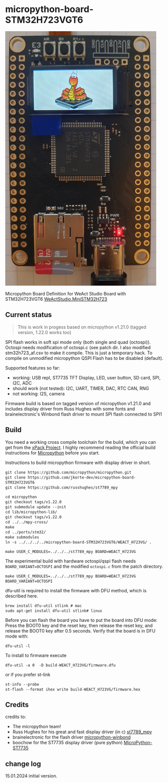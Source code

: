 # micropython-board-STM32H723VGT6
![display](images/mpy_stm32h723.png)

Micropython Board Definition for WeAct Studio Board with STM32H723VGT6
[WeActStudio.MiniSTM32H723](https://github.com/WeActStudio/WeActStudio.MiniSTM32H723)



## Current status

> This is work in progess based on micropython v1.21.0 (tagged version, 1.22.0 works too)

SPI flash works in soft spi mode only (both single and quad (octospi)). Octospi needs modification of octospi.c (see patch dir. I also modified stm32h723_af.csv to make it compile. This is just a temporary hack.
To compile on unmodified micropython QSPI Flash has to be disabled (default).


Supported features so far:

- working: USB repl, ST7735 TFT Display, LED, user button, SD card, SPI, I2C, ADC 
- should work (not tested): I2C, UART, TIMER, DAC, RTC CAN, RNG
- not working:  I2S, camera 

Firmware build is based on tagged version of micropython v1.21.0 and includes display driver from Russ Hughes with some fonts and brainelectronic's Winbond flash driver to mount SPI flash connected to SPI1 

## Build
You need a working cross compile toolchain for the build, which you can get from the [xPack Project](https://xpack.github.io/dev-tools/arm-none-eabi-gcc/).
I highly recommend reading the official build instructions for [Micropython](https://docs.micropython.org/en/latest/develop/gettingstarted.html#compile-and-build-the-code) before you start.

Instructions to build micropython firmware with display driver in short.
```
git clone https://github.com/micropython/micropython.git
git clone https://github.com/jkorte-dev/micropython-board-STM32H723VGT6
git clone https://github.com/russhughes/st7789_mpy
```
```
cd micropython
git checkout tags/v1.22.0
git submodule update --init
cd lib/micropython-lib/
git checkout tags/v1.22.0
cd ../../mpy-cross/
make
cd ../ports/stm32/
make submodules
ln -s ../../../../micropython-board-STM32H723VGT6/WEACT_H723VG/ .
```
```
make USER_C_MODULES=../../../st7789_mpy BOARD=WEACT_H723VG
```

The experimental build with hardware octospi/qspi flash needs `BOARD_VARIANT=OCTOSPI`
and the modified `octospi.c` from the patch directory.
```
make USER_C_MODULES=../../../st7789_mpy BOARD=WEACT_H723VG BOARD_VARIANT=OCTOSPI
```
dfu-util is required to install the firmware with DFU method, which is described here.

```
brew install dfu-util stlink # mac
sudo apt-get install dfu-util stlink# linux
```

Before you can flash the board you have to put the board into DFU mode:
Press the BOOT0 key and the reset key, then release the reset key, and release the BOOT0 key after 0.5 seconds.
Verify that the board is in DFU mode with:

```
dfu-util -l
```

To install to firmware execute
```
dfu-util -a 0  -D build-WEACT_H723VG/firmware.dfu
```

or if you prefer st-link

```
st-info --probe
st-flash --format ihex write build-WEACT_H723VG/firmware.hex
```



## Credits
credits to:
- The micropython team!
- Russ Hughes for his great and fast display driver (in c) [st7789_mpy]( https://github.com/russhughes/st7789_mpy) 
- brainelectronic for the flash driver [micropython-winbond](https://github.com/brainelectronics/micropython-winbond)
- boochow for the ST7735 display driver (pure python) [MicroPython-ST7735](https://github.com/boochow/MicroPython-ST7735)

## change log
15.01.2024 initial version.
